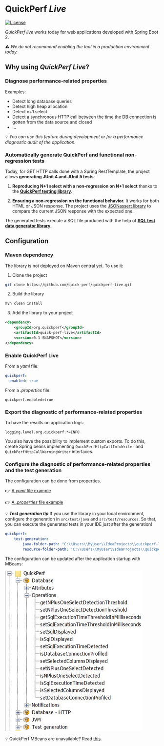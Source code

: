 # QuickPerf _Live_
<a href="https://github.com/quick-perf/quickperf-live/blob/master/LICENSE.txt">
    <img src="https://img.shields.io/badge/license-Apache2-blue.svg"
         alt = "License">
</a>

_QuickPerf live_ works today for web applications developed with Spring Boot 2.

⚠ _We do not recommend enabling the tool in a production environment today._

## Why using _QuickPerf Live_?
### Diagnose performance-related properties
Examples: 
* Detect long database queries 
* Detect high heap allocation
* Detect n+1 select 
* Detect a synchronous HTTP call between the time the DB connection is gotten from the data source and closed
* ...

:bulb: *You can use this feature during development or for a performance diagnostic audit of the application.*

###  Automatically generate QuickPerf and functional non-regression tests

Today, for GET HTTP calls done with a Spring RestTemplate, the project allows **generating JUnit 4 and JUnit 5 tests**:
1) **Reproducing N+1 select with a non-regression on N+1 select** thanks to the [**QuickPerf testing library**](https://github.com/quick-perf/quickperf).

2) **Ensuring a non-regression on the functional behavior.**
It works for both  HTML or JSON response. The project uses the [JSONassert library](https://github.com/skyscreamer/JSONassert) to compare the current JSON response with the expected one.

The generated tests execute a SQL file produced with the help of [**SQL test data generator library**](https://github.com/quick-perf/sql-test-data-generator#sql-test-data-generator). 

## Configuration
### Maven dependency
The library is not deployed on Maven central yet.
To use it:
1) Clone the project
```bash
git clone https://github.com/quick-perf/quickperf-live.git
```
2) Build the library
```bash
mvn clean install
```
3) Add the library to your project
```xml
<dependency>
    <groupId>org.quickperf</groupId>
    <artifactId>quick-perf-live</artifactId>
    <version>0.1-SNAPSHOT</version>
</dependency>
```

### Enable QuickPerf Live

From a _yaml_ file:

```yaml
quickperf:
  enabled: true
```

From a _.properties_ file:

```properties
quickperf.enabled=true
```

### Export the diagnostic of performance-related properties
To have the results on application logs:
```properties
logging.level.org.quickperf.*=INFO
```
You also have the possibility to implement custom exports.
To do this, create Spring beans implementing ```QuickPerfHttpCallInfoWriter``` and ```QuickPerfHttpCallWarningWriter``` interfaces.

### Configure the diagnostic of performance-related properties and the test generation
The configuration can be done from properties.

:point_right: [A _yaml_ file example](./spring-boot-2/src/test/resources/quickperf-properties-test.yml)

:point_right: [A _.properties_ file example](./spring-boot-2/src/test/resources/quickperf-properties-test.properties)

💡 ***Test generation tip*** If you use the library in your local environment, configure the generation in ```src/test/java``` and ```src/test/resources```. So that, you can execute the generated tests in your IDE just after the generation!
```yaml
quickperf:
    test-generation:
        java-folder-path: "C:\\Users\\MyUser\\IdeaProjects\\quickperf-live-demo\\src\\test\\java"
        resource-folder-path: "C:\\Users\\MyUser\\IdeaProjects\\quickperf-live-demo\\src\\test\\resources"
```
The configuration can be updated after the application startup with MBeans:

![](./doc/MBeans.JPG)

💡 QuickPerf MBeans are unavailable? Read [this](./doc/faq.md).
